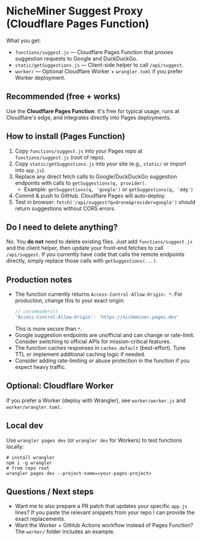 # NicheMiner Suggest Proxy (Cloudflare Pages Function)

What you get:
- `functions/suggest.js` — Cloudflare Pages Function that proxies suggestion requests to Google and DuckDuckGo.
- `static/getSuggestions.js` — Client-side helper to call `/api/suggest`.
- `worker/` — Optional Cloudflare Worker + `wrangler.toml` if you prefer Worker deployment.

## Recommended (free + works)
Use the **Cloudflare Pages Function**. It's free for typical usage, runs at Cloudflare's edge, and integrates directly into Pages deployments.

## How to install (Pages Function)
1. Copy `functions/suggest.js` into your Pages repo at `functions/suggest.js` (root of repo).
2. Copy `static/getSuggestions.js` into your site (e.g., `static/` or import into `app.js`).
3. Replace any direct fetch calls to Google/DuckDuckGo suggestion endpoints with calls to `getSuggestions(q, provider)`.
   - Example: `getSuggestions(q, 'google')` or `getSuggestions(q, 'ddg')`
4. Commit & push to GitHub. Cloudflare Pages will auto-deploy.
5. Test in browser: `fetch('/api/suggest?q=drone&provider=google')` should return suggestions without CORS errors.

## Do I need to delete anything?
No. You **do not** need to delete existing files. Just add `functions/suggest.js` and the client helper, then update your front-end fetches to call `/api/suggest`. If you currently have code that calls the remote endpoints directly, simply replace those calls with `getSuggestions(...)`.

## Production notes
- The function currently returns `Access-Control-Allow-Origin: *`. For production, change this to your exact origin:
  ```js
  // corsHeaders()
  'Access-Control-Allow-Origin': 'https://nicheminer.pages.dev'
  ```
  This is more secure than `*`.
- Google suggestion endpoints are unofficial and can change or rate-limit. Consider switching to official APIs for mission-critical features.
- The function caches responses in `caches.default` (best-effort). Tune TTL or implement additional caching logic if needed.
- Consider adding rate-limiting or abuse protection in the function if you expect heavy traffic.

## Optional: Cloudflare Worker
If you prefer a Worker (deploy with Wrangler), see `worker/worker.js` and `worker/wrangler.toml`.

## Local dev
Use `wrangler pages dev` (or `wrangler dev` for Workers) to test functions locally:
```
# install wrangler
npm i -g wrangler
# from repo root
wrangler pages dev --project-name=<your-pages-project>
```

## Questions / Next steps
- Want me to also prepare a PR patch that updates your specific `app.js` lines? If you paste the relevant snippets from your repo I can provide the exact replacements.
- Want the Worker + GitHub Actions workflow instead of Pages Function? The `worker/` folder includes an example.
